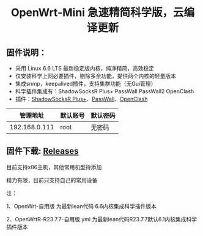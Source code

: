 <div align="center">
<h1>OpenWrt-Mini  急速精简科学版，云编译更新</h1>
</div>

## 固件说明：
 - 采用 Linux 6.6 LTS 最新稳定版内核，纯净精简，高效稳定
 - 仅安装科学上网必要插件，剔除多余功能，提供两个内核的轻量版本
 - 集成snmp，keepalived插件，支持集群功能（无Gui管理）
 - 科学插件集成有：ShadowSocksR Plus+  PassWall  PassWall2  OpenClash
 - 插件：[ShadowSocksR Plus+](https://github.com/fw876/helloworld.git)、[PassWall](https://github.com/xiaorouji/openwrt-passwall.git)、[OpenClash](https://github.com/vernesong/OpenClash.git.git)

| 管理地址  | 默认账号 | 默认密码 |
| ---- | ---- | ---- |
| 192.168.0.111 | root | 无密码 |

## 固件下载:   [Releases](https://github.com/iii80/My-lede/releases) 

目前支持x86主机，其他常用机型待添加

精力有限，目前只支持自己的常用设备

注：

1、OpenWrt-自用版 为最新lean代码 6.6内核集成科学插件版本

2、OpenWrtR-R23.7.7-自用版.yml 为最新lean代码R23.7.7默认6.1内核集成科学插件版本
